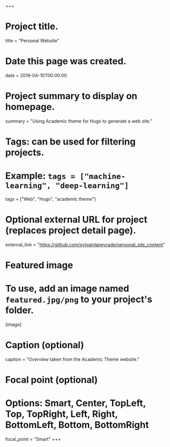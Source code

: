 +++
# Project title.
title = "Personal Website"

# Date this page was created.
date = 2019-04-10T00:00:00

# Project summary to display on homepage.
summary = "Using Academic theme for Hugo to generate a web site."

# Tags: can be used for filtering projects.
# Example: `tags = ["machine-learning", "deep-learning"]`
tags = ["Web", "Hugo", "academic theme"]

# Optional external URL for project (replaces project detail page).
external_link = "https://github.com/sylvainlapeyrade/personal_site_content"

# Featured image
# To use, add an image named `featured.jpg/png` to your project's folder. 
[image]
  # Caption (optional)
  caption = "Overview taken from the Academic Theme website."

  # Focal point (optional)
  # Options: Smart, Center, TopLeft, Top, TopRight, Left, Right, BottomLeft, Bottom, BottomRight
  focal_point = "Smart"
+++

